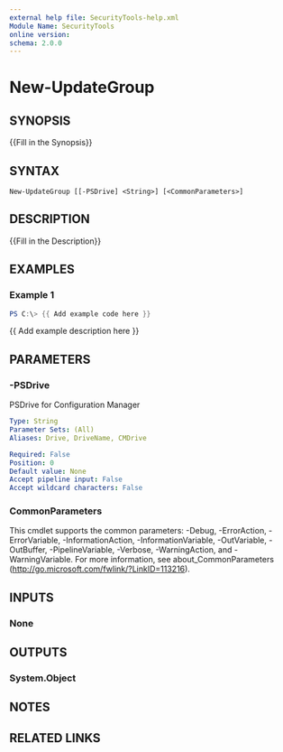 ```yaml
---
external help file: SecurityTools-help.xml
Module Name: SecurityTools
online version:
schema: 2.0.0
---
```


# New-UpdateGroup

## SYNOPSIS
{{Fill in the Synopsis}}

## SYNTAX

```
New-UpdateGroup [[-PSDrive] <String>] [<CommonParameters>]
```

## DESCRIPTION
{{Fill in the Description}}

## EXAMPLES

### Example 1
```powershell
PS C:\> {{ Add example code here }}
```

{{ Add example description here }}

## PARAMETERS

### -PSDrive
PSDrive for Configuration Manager

```yaml
Type: String
Parameter Sets: (All)
Aliases: Drive, DriveName, CMDrive

Required: False
Position: 0
Default value: None
Accept pipeline input: False
Accept wildcard characters: False
```

### CommonParameters
This cmdlet supports the common parameters: -Debug, -ErrorAction, -ErrorVariable, -InformationAction, -InformationVariable, -OutVariable, -OutBuffer, -PipelineVariable, -Verbose, -WarningAction, and -WarningVariable.
For more information, see about_CommonParameters (http://go.microsoft.com/fwlink/?LinkID=113216).

## INPUTS

### None

## OUTPUTS

### System.Object
## NOTES

## RELATED LINKS
